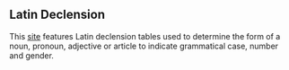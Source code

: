 ## Latin Declension

This [site](https://blinkous.github.io/latin/) features Latin declension tables used to determine the form of a noun, pronoun, adjective or article to indicate grammatical case, number and gender.
